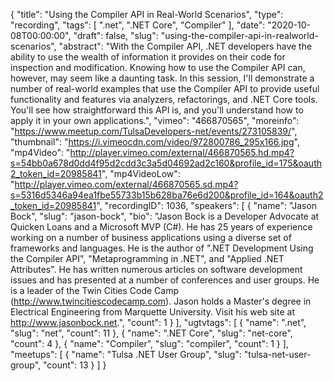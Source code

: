{
  "title": "Using the Compiler API in Real-World Scenarios",
  "type": "recording",
  "tags": [
    ".net",
    ".NET Core",
    "Compiler"
  ],
  "date": "2020-10-08T00:00:00",
  "draft": false,
  "slug": "using-the-compiler-api-in-realworld-scenarios",
  "abstract": "With the Compiler API, .NET developers have the ability to use the wealth of information it provides on their code for inspection and modification. Knowing how to use the Compiler API can, however, may seem like a daunting task. In this session, I'll demonstrate a number of real-world examples that use the Compiler API to provide useful functionality and features via analyzers, refactorings, and .NET Core tools. You'll see how straightforward this API is, and you'll understand how to apply it in your own applications.",
  "vimeo": "466870565",
  "moreinfo": "https://www.meetup.com/TulsaDevelopers-net/events/273105839/",
  "thumbnail": "https://i.vimeocdn.com/video/972800786_295x166.jpg",
  "mp4Video": "http://player.vimeo.com/external/466870565.hd.mp4?s=54bb0a678d0dd4f95d2cdd3c3a5d04692ad2c160&profile_id=175&oauth2_token_id=20985841",
  "mp4VideoLow": "http://player.vimeo.com/external/466870565.sd.mp4?s=5316d5346a94ea1fbe55733b15b628ba76e6d200&profile_id=164&oauth2_token_id=20985841",
  "recordingID": 1036,
  "speakers": [
    {
      "name": "Jason Bock",
      "slug": "jason-bock",
      "bio": "Jason Bock is a Developer Advocate at Quicken Loans and a Microsoft MVP (C#). He has 25 years of experience working on a number of business applications using a diverse set of frameworks and languages. He is the author of \".NET Development Using the Compiler API\", \"Metaprogramming in .NET\", and \"Applied .NET Attributes\". He has written numerous articles on software development issues and has presented at a number of conferences and user groups. He is a leader of the Twin Cities Code Camp (http://www.twincitiescodecamp.com). Jason holds a Master's degree in Electrical Engineering from Marquette University. Visit his web site at http://www.jasonbock.net.",
      "count": 1
    }
  ],
  "ugtvtags": [
    {
      "name": ".net",
      "slug": "net",
      "count": 11
    },
    {
      "name": ".NET Core",
      "slug": "net-core",
      "count": 4
    },
    {
      "name": "Compiler",
      "slug": "compiler",
      "count": 1
    }
  ],
  "meetups": [
    {
      "name": "Tulsa .NET User Group",
      "slug": "tulsa-net-user-group",
      "count": 13
    }
  ]
}